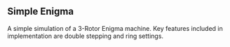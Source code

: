 Simple Enigma
---

A simple simulation of a 3-Rotor Enigma machine. Key features included in implementation are double stepping and ring settings.
